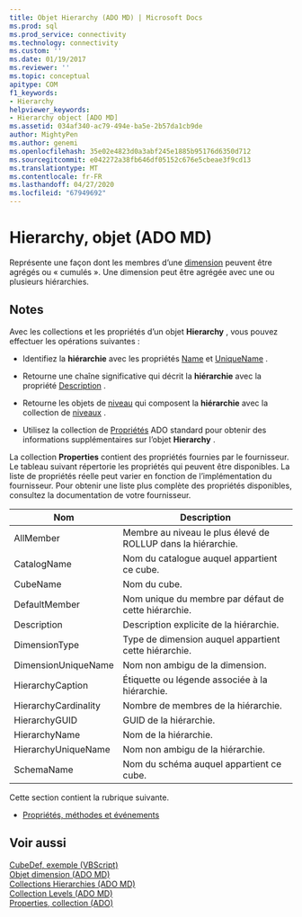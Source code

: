 ```yaml
---
title: Objet Hierarchy (ADO MD) | Microsoft Docs
ms.prod: sql
ms.prod_service: connectivity
ms.technology: connectivity
ms.custom: ''
ms.date: 01/19/2017
ms.reviewer: ''
ms.topic: conceptual
apitype: COM
f1_keywords:
- Hierarchy
helpviewer_keywords:
- Hierarchy object [ADO MD]
ms.assetid: 034af340-ac79-494e-ba5e-2b57da1cb9de
author: MightyPen
ms.author: genemi
ms.openlocfilehash: 35e02e4823d0a3abf245e1885b95176d6350d712
ms.sourcegitcommit: e042272a38fb646df05152c676e5cbeae3f9cd13
ms.translationtype: MT
ms.contentlocale: fr-FR
ms.lasthandoff: 04/27/2020
ms.locfileid: "67949692"
---
```

# <a name="hierarchy-object-ado-md"></a>Hierarchy, objet (ADO MD)
Représente une façon dont les membres d’une [dimension](../../../ado/reference/ado-md-api/dimension-object-ado-md.md) peuvent être agrégés ou « cumulés ». Une dimension peut être agrégée avec une ou plusieurs hiérarchies.  
  
## <a name="remarks"></a>Notes  
 Avec les collections et les propriétés d’un objet **Hierarchy** , vous pouvez effectuer les opérations suivantes :  
  
-   Identifiez la **hiérarchie** avec les propriétés [Name](../../../ado/reference/ado-md-api/name-property-ado-md.md) et [UniqueName](../../../ado/reference/ado-md-api/uniquename-property-ado-md.md) .  
  
-   Retourne une chaîne significative qui décrit la **hiérarchie** avec la propriété [Description](../../../ado/reference/ado-md-api/description-property-ado-md.md) .  
  
-   Retourne les objets de [niveau](../../../ado/reference/ado-md-api/level-object-ado-md.md) qui composent la **hiérarchie** avec la collection de [niveaux](../../../ado/reference/ado-md-api/levels-collection-ado-md.md) .  
  
-   Utilisez la collection de [Propriétés](../../../ado/reference/ado-api/properties-collection-ado.md) ADO standard pour obtenir des informations supplémentaires sur l’objet **Hierarchy** .  
  
 La collection **Properties** contient des propriétés fournies par le fournisseur. Le tableau suivant répertorie les propriétés qui peuvent être disponibles. La liste de propriétés réelle peut varier en fonction de l’implémentation du fournisseur. Pour obtenir une liste plus complète des propriétés disponibles, consultez la documentation de votre fournisseur.  
  
|Nom|Description|  
|----------|-----------------|  
|AllMember|Membre au niveau le plus élevé de ROLLUP dans la hiérarchie.|  
|CatalogName|Nom du catalogue auquel appartient ce cube.|  
|CubeName|Nom du cube.|  
|DefaultMember|Nom unique du membre par défaut de cette hiérarchie.|  
|Description|Description explicite de la hiérarchie.|  
|DimensionType|Type de dimension auquel appartient cette hiérarchie.|  
|DimensionUniqueName|Nom non ambigu de la dimension.|  
|HierarchyCaption|Étiquette ou légende associée à la hiérarchie.|  
|HierarchyCardinality|Nombre de membres de la hiérarchie.|  
|HierarchyGUID|GUID de la hiérarchie.|  
|HierarchyName|Nom de la hiérarchie.|  
|HierarchyUniqueName|Nom non ambigu de la hiérarchie.|  
|SchemaName|Nom du schéma auquel appartient ce cube.|  
  
 Cette section contient la rubrique suivante.  
  
-   [Propriétés, méthodes et événements](../../../ado/reference/ado-md-api/hierarchy-object-properties-methods-and-events.md)  
  
## <a name="see-also"></a>Voir aussi  
 [CubeDef, exemple (VBScript)](../../../ado/reference/ado-md-api/cubedef-example-vbscript.md)   
 [Objet dimension (ADO MD)](../../../ado/reference/ado-md-api/dimension-object-ado-md.md)   
 [Collections Hierarchies (ADO MD)](../../../ado/reference/ado-md-api/hierarchies-collection-ado-md.md)   
 [Collection Levels (ADO MD)](../../../ado/reference/ado-md-api/levels-collection-ado-md.md)   
 [Properties, collection (ADO)](../../../ado/reference/ado-api/properties-collection-ado.md)
